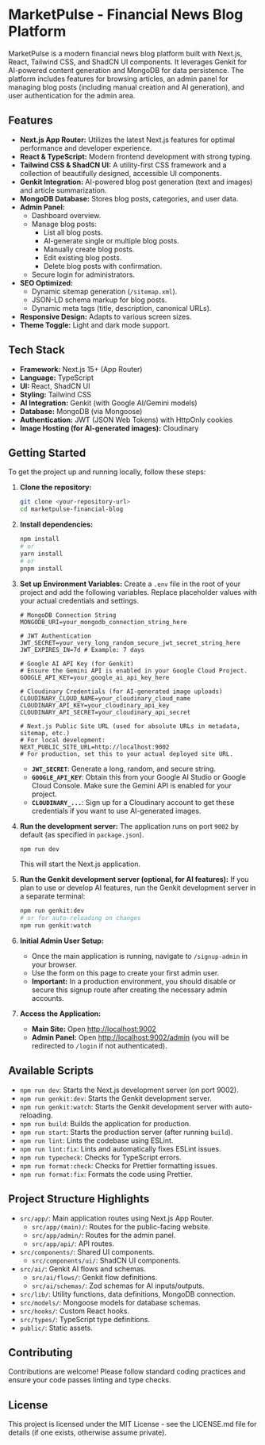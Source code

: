 
# MarketPulse - Financial News Blog Platform

MarketPulse is a modern financial news blog platform built with Next.js, React, Tailwind CSS, and ShadCN UI components. It leverages Genkit for AI-powered content generation and MongoDB for data persistence. The platform includes features for browsing articles, an admin panel for managing blog posts (including manual creation and AI generation), and user authentication for the admin area.

## Features

*   **Next.js App Router:** Utilizes the latest Next.js features for optimal performance and developer experience.
*   **React & TypeScript:** Modern frontend development with strong typing.
*   **Tailwind CSS & ShadCN UI:** A utility-first CSS framework and a collection of beautifully designed, accessible UI components.
*   **Genkit Integration:** AI-powered blog post generation (text and images) and article summarization.
*   **MongoDB Database:** Stores blog posts, categories, and user data.
*   **Admin Panel:**
    *   Dashboard overview.
    *   Manage blog posts:
        *   List all blog posts.
        *   AI-generate single or multiple blog posts.
        *   Manually create blog posts.
        *   Edit existing blog posts.
        *   Delete blog posts with confirmation.
    *   Secure login for administrators.
*   **SEO Optimized:**
    *   Dynamic sitemap generation (`/sitemap.xml`).
    *   JSON-LD schema markup for blog posts.
    *   Dynamic meta tags (title, description, canonical URLs).
*   **Responsive Design:** Adapts to various screen sizes.
*   **Theme Toggle:** Light and dark mode support.

## Tech Stack

*   **Framework:** Next.js 15+ (App Router)
*   **Language:** TypeScript
*   **UI:** React, ShadCN UI
*   **Styling:** Tailwind CSS
*   **AI Integration:** Genkit (with Google AI/Gemini models)
*   **Database:** MongoDB (via Mongoose)
*   **Authentication:** JWT (JSON Web Tokens) with HttpOnly cookies
*   **Image Hosting (for AI-generated images):** Cloudinary

## Getting Started

To get the project up and running locally, follow these steps:

1.  **Clone the repository:**
    ```bash
    git clone <your-repository-url>
    cd marketpulse-financial-blog
    ```

2.  **Install dependencies:**
    ```bash
    npm install
    # or
    yarn install
    # or
    pnpm install
    ```

3.  **Set up Environment Variables:**
    Create a `.env` file in the root of your project and add the following variables. Replace placeholder values with your actual credentials and settings.

    ```env
    # MongoDB Connection String
    MONGODB_URI=your_mongodb_connection_string_here

    # JWT Authentication
    JWT_SECRET=your_very_long_random_secure_jwt_secret_string_here
    JWT_EXPIRES_IN=7d # Example: 7 days

    # Google AI API Key (for Genkit)
    # Ensure the Gemini API is enabled in your Google Cloud Project.
    GOOGLE_API_KEY=your_google_ai_api_key_here

    # Cloudinary Credentials (for AI-generated image uploads)
    CLOUDINARY_CLOUD_NAME=your_cloudinary_cloud_name
    CLOUDINARY_API_KEY=your_cloudinary_api_key
    CLOUDINARY_API_SECRET=your_cloudinary_api_secret

    # Next.js Public Site URL (used for absolute URLs in metadata, sitemap, etc.)
    # For local development:
    NEXT_PUBLIC_SITE_URL=http://localhost:9002
    # For production, set this to your actual deployed site URL.
    ```
    *   **`JWT_SECRET`**: Generate a long, random, and secure string.
    *   **`GOOGLE_API_KEY`**: Obtain this from your Google AI Studio or Google Cloud Console. Make sure the Gemini API is enabled for your project.
    *   **`CLOUDINARY_...`**: Sign up for a Cloudinary account to get these credentials if you want to use AI-generated images.

4.  **Run the development server:**
    The application runs on port `9002` by default (as specified in `package.json`).
    ```bash
    npm run dev
    ```
    This will start the Next.js application.

5.  **Run the Genkit development server (optional, for AI features):**
    If you plan to use or develop AI features, run the Genkit development server in a separate terminal:
    ```bash
    npm run genkit:dev
    # or for auto-reloading on changes
    npm run genkit:watch
    ```

6.  **Initial Admin User Setup:**
    *   Once the main application is running, navigate to `/signup-admin` in your browser.
    *   Use the form on this page to create your first admin user.
    *   **Important:** In a production environment, you should disable or secure this signup route after creating the necessary admin accounts.

7.  **Access the Application:**
    *   **Main Site:** Open [http://localhost:9002](http://localhost:9002)
    *   **Admin Panel:** Open [http://localhost:9002/admin](http://localhost:9002/admin) (you will be redirected to `/login` if not authenticated).

## Available Scripts

*   `npm run dev`: Starts the Next.js development server (on port 9002).
*   `npm run genkit:dev`: Starts the Genkit development server.
*   `npm run genkit:watch`: Starts the Genkit development server with auto-reloading.
*   `npm run build`: Builds the application for production.
*   `npm run start`: Starts the production server (after running `build`).
*   `npm run lint`: Lints the codebase using ESLint.
*   `npm run lint:fix`: Lints and automatically fixes ESLint issues.
*   `npm run typecheck`: Checks for TypeScript errors.
*   `npm run format:check`: Checks for Prettier formatting issues.
*   `npm run format:fix`: Formats the code using Prettier.

## Project Structure Highlights

*   `src/app/`: Main application routes using Next.js App Router.
    *   `src/app/(main)/`: Routes for the public-facing website.
    *   `src/app/admin/`: Routes for the admin panel.
    *   `src/app/api/`: API routes.
*   `src/components/`: Shared UI components.
    *   `src/components/ui/`: ShadCN UI components.
*   `src/ai/`: Genkit AI flows and schemas.
    *   `src/ai/flows/`: Genkit flow definitions.
    *   `src/ai/schemas/`: Zod schemas for AI inputs/outputs.
*   `src/lib/`: Utility functions, data definitions, MongoDB connection.
*   `src/models/`: Mongoose models for database schemas.
*   `src/hooks/`: Custom React hooks.
*   `src/types/`: TypeScript type definitions.
*   `public/`: Static assets.

## Contributing

Contributions are welcome! Please follow standard coding practices and ensure your code passes linting and type checks.

## License

This project is licensed under the MIT License - see the LICENSE.md file for details (if one exists, otherwise assume private).
```